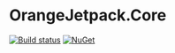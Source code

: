 # OrangeJetpack.Core

[![Build status](https://ci.appveyor.com/api/projects/status/9sug293eip3si3dh/branch/master?svg=true)](https://ci.appveyor.com/project/AndyMehalick/orangejetpack-core/branch/master) [![NuGet](https://img.shields.io/nuget/v/OrangeJetpack.Core.svg?maxAge=3600)](https://www.nuget.org/packages/OrangeJetpack.Core/)